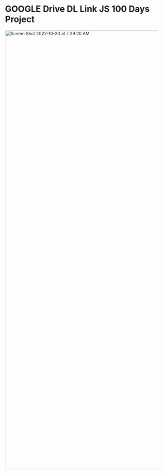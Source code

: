 # GOOGLE Drive DL Link JS 100 Days Project
<img width="1440" alt="Screen Shot 2022-10-20 at 7 29 20 AM" src="https://user-images.githubusercontent.com/110871707/196936792-bbc3c62f-b13b-49b4-a24f-c28288cce88a.png">
